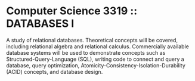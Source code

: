 # Computer Science 3319 :: DATABASES I
A study of relational databases. Theoretical concepts will be covered, including relational algebra and relational calculus. Commercially available database systems will be used to demonstrate concepts such as Structured-Query-Language (SQL), writing code to connect and query a database, query optimization, Atomicity-Consistency-Isolation-Durability (ACID) concepts, and database design.
